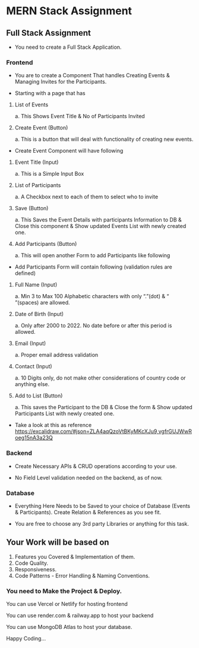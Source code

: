 # MERN Stack Assignment

## Full Stack Assignment

* You need to create a Full Stack Application.

### Frontend
* You are to create a Component That handles Creating Events & Managing Invites for the Participants.



* Starting with a page that has

1. List of Events

   a. This Shows Event Title & No of Participants Invited

2. Create Event (Button)

   a. This is a button that will deal with functionality of creating new events.


* Create Event Component will have following

1. Event Title (Input)

   a. This is a Simple Input Box

2. List of Participants

   a. A Checkbox next to each of them to select who to invite

3. Save (Button)

   a. This Saves the Event Details with participants Information to DB & Close this component & Show updated Events List with newly created one.

4. Add  Participants (Button)

   a. This will open another Form to add Participants like following 


* Add Participants Form will contain following (validation rules are defined)

1. Full Name (Input)

   a. Min 3 to Max 100 Alphabetic characters with only “.”(dot) & “ ”(spaces) are allowed.

2. Date of Birth (Input)

   a. Only after 2000 to 2022. No date before or after this period is allowed.

3. Email (Input)

   a. Proper email address validation

4. Contact (Input)

   a. 10 Digits only, do not make other considerations of country code or anything else.

5. Add to List (Button)

   a. This saves the Participant to the DB & Close the form & Show updated Participants List with newly created one.


* Take a look at this as reference https://excalidraw.com/#json=ZLA4aqQzoVtBKyMKcXJu9,vgfrGUJWwRoeg15nA3a23Q





### Backend

* Create Necessary APIs & CRUD operations according to your use. 

* No Field Level validation needed on the backend, as of now.




### Database

* Everything Here Needs to be Saved to your choice of Database (Events & Participants). Create Relation & References as you see fit.


* You are free to choose any 3rd party Libraries or anything for this task.



## Your Work will be based on 
 
1. Features you Covered & Implementation of them.
2. Code Quality.
3. Responsiveness.
4. Code Patterns - Error Handling & Naming Conventions.


### You need to Make the Project & Deploy.

You can use Vercel or Netlify for hosting frontend

You can use render.com & railway.app to host your backend

You can use MongoDB Atlas to host your database.



Happy Coding…